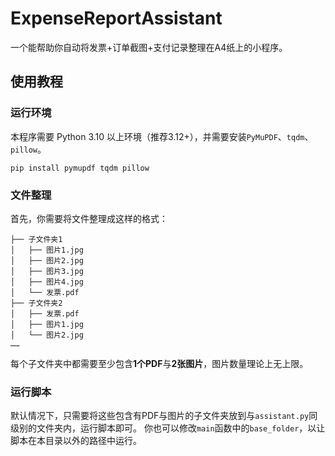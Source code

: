 # ExpenseReportAssistant
一个能帮助你自动将发票+订单截图+支付记录整理在A4纸上的小程序。

## 使用教程
### 运行环境
本程序需要 Python 3.10 以上环境（推荐3.12+），并需要安装`PyMuPDF`、`tqdm`、`pillow`。
```
pip install pymupdf tqdm pillow
```

### 文件整理
首先，你需要将文件整理成这样的格式：
```
├── 子文件夹1
│   ├── 图片1.jpg
│   ├── 图片2.jpg
│   ├── 图片3.jpg
│   ├── 图片4.jpg
│   └── 发票.pdf
├── 子文件夹2
│   ├── 发票.pdf
│   ├── 图片1.jpg
│   └── 图片2.jpg
……
```
每个子文件夹中都需要至少包含**1个PDF**与**2张图片**，图片数量理论上无上限。

### 运行脚本
默认情况下，只需要将这些包含有PDF与图片的子文件夹放到与`assistant.py`同级别的文件夹内，运行脚本即可。
你也可以修改`main`函数中的`base_folder`，以让脚本在本目录以外的路径中运行。

